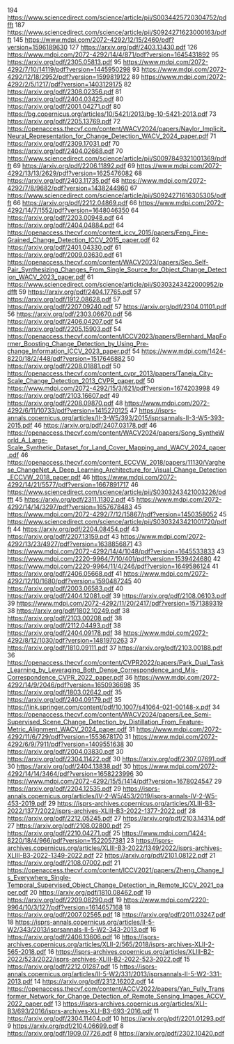 194 https://www.sciencedirect.com/science/article/pii/S0034425720304752/pdfft
187 https://www.sciencedirect.com/science/article/pii/S0924271623000163/pdfft
145 https://www.mdpi.com/2072-4292/12/15/2460/pdf?version=1596189630
127 https://arxiv.org/pdf/2403.13430.pdf
126 https://www.mdpi.com/2072-4292/14/4/871/pdf?version=1645431892
95 https://arxiv.org/pdf/2305.05813.pdf
95 https://www.mdpi.com/2072-4292/7/10/14119/pdf?version=1445950298
93 https://www.mdpi.com/2072-4292/12/18/2952/pdf?version=1599819122
89 https://www.mdpi.com/2072-4292/2/5/1217/pdf?version=1403129175
82 https://arxiv.org/pdf/2308.02356.pdf
81 https://arxiv.org/pdf/2404.03425.pdf
80 https://arxiv.org/pdf/2001.04271.pdf
80 https://bg.copernicus.org/articles/10/5421/2013/bg-10-5421-2013.pdf
73 https://arxiv.org/pdf/2205.13769.pdf
72 https://openaccess.thecvf.com/content/WACV2024/papers/Naylor_Implicit_Neural_Representation_for_Change_Detection_WACV_2024_paper.pdf
71 https://arxiv.org/pdf/2309.17031.pdf
70 https://arxiv.org/pdf/2404.02668.pdf
70 https://www.sciencedirect.com/science/article/pii/S0097849321001369/pdfft
69 https://arxiv.org/pdf/2206.11892.pdf
69 https://www.mdpi.com/2072-4292/13/13/2629/pdf?version=1625476082
68 https://arxiv.org/pdf/2403.11735.pdf
68 https://www.mdpi.com/2072-4292/7/8/9682/pdf?version=1438244960
67 https://www.sciencedirect.com/science/article/pii/S0924271616305305/pdfft
66 https://arxiv.org/pdf/2212.04869.pdf
66 https://www.mdpi.com/2072-4292/14/7/1552/pdf?version=1648046350
64 https://arxiv.org/pdf/2203.00948.pdf
64 https://arxiv.org/pdf/2404.04884.pdf
64 https://openaccess.thecvf.com/content_iccv_2015/papers/Feng_Fine-Grained_Change_Detection_ICCV_2015_paper.pdf
62 https://arxiv.org/pdf/2401.04330.pdf
61 https://arxiv.org/pdf/2009.03630.pdf
61 https://openaccess.thecvf.com/content/WACV2023/papers/Seo_Self-Pair_Synthesizing_Changes_From_Single_Source_for_Object_Change_Detection_WACV_2023_paper.pdf
61 https://www.sciencedirect.com/science/article/pii/S0303243422000952/pdfft
59 https://arxiv.org/pdf/2404.17765.pdf
57 https://arxiv.org/pdf/1912.08628.pdf
57 https://arxiv.org/pdf/2207.09240.pdf
57 https://arxiv.org/pdf/2304.01101.pdf
56 https://arxiv.org/pdf/2303.06670.pdf
56 https://arxiv.org/pdf/2406.04207.pdf
54 https://arxiv.org/pdf/2205.15903.pdf
54 https://openaccess.thecvf.com/content/ICCV2023/papers/Bernhard_MapFormer_Boosting_Change_Detection_by_Using_Pre-change_Information_ICCV_2023_paper.pdf
54 https://www.mdpi.com/1424-8220/18/2/448/pdf?version=1517646882
50 https://arxiv.org/pdf/2208.01881.pdf
50 https://openaccess.thecvf.com/content_cvpr_2013/papers/Taneja_City-Scale_Change_Detection_2013_CVPR_paper.pdf
50 https://www.mdpi.com/2072-4292/15/3/621/pdf?version=1674203998
49 https://arxiv.org/pdf/2103.16607.pdf
49 https://arxiv.org/pdf/2208.09870.pdf
48 https://www.mdpi.com/2072-4292/6/11/10733/pdf?version=1415270125
47 https://isprs-annals.copernicus.org/articles/II-3-W5/393/2015/isprsannals-II-3-W5-393-2015.pdf
46 https://arxiv.org/pdf/2407.03178.pdf
46 https://openaccess.thecvf.com/content/WACV2024/papers/Song_SyntheWorld_A_Large-Scale_Synthetic_Dataset_for_Land_Cover_Mapping_and_WACV_2024_paper.pdf
46 https://openaccess.thecvf.com/content_ECCVW_2018/papers/11130/Varghese_ChangeNet_A_Deep_Learning_Architecture_for_Visual_Change_Detection_ECCVW_2018_paper.pdf
46 https://www.mdpi.com/2072-4292/14/21/5577/pdf?version=1667891717
46 https://www.sciencedirect.com/science/article/pii/S0303243421003226/pdfft
45 https://arxiv.org/pdf/2311.11302.pdf
45 https://www.mdpi.com/2072-4292/14/14/3297/pdf?version=1657678483
45 https://www.mdpi.com/2072-4292/7/12/15867/pdf?version=1450358052
45 https://www.sciencedirect.com/science/article/pii/S0303243421001720/pdfft
44 https://arxiv.org/pdf/2204.08454.pdf
43 https://arxiv.org/pdf/2207.13159.pdf
43 https://www.mdpi.com/2072-4292/13/23/4927/pdf?version=1638856871
43 https://www.mdpi.com/2072-4292/14/4/1048/pdf?version=1645533833
43 https://www.mdpi.com/2220-9964/7/10/401/pdf?version=1539424680
42 https://www.mdpi.com/2220-9964/11/4/246/pdf?version=1649586124
41 https://arxiv.org/pdf/2406.05668.pdf
41 https://www.mdpi.com/2072-4292/12/10/1680/pdf?version=1590487245
40 https://arxiv.org/pdf/2003.06583.pdf
40 https://arxiv.org/pdf/2404.12081.pdf
39 https://arxiv.org/pdf/2108.06103.pdf
39 https://www.mdpi.com/2072-4292/11/20/2417/pdf?version=1571389319
38 https://arxiv.org/pdf/1802.10249.pdf
38 https://arxiv.org/pdf/2103.00208.pdf
38 https://arxiv.org/pdf/2112.04493.pdf
38 https://arxiv.org/pdf/2404.09178.pdf
38 https://www.mdpi.com/2072-4292/8/12/1030/pdf?version=1481970263
37 https://arxiv.org/pdf/1810.09111.pdf
37 https://arxiv.org/pdf/2103.00188.pdf
36 https://openaccess.thecvf.com/content/CVPR2022/papers/Park_Dual_Task_Learning_by_Leveraging_Both_Dense_Correspondence_and_Mis-Correspondence_CVPR_2022_paper.pdf
36 https://www.mdpi.com/2072-4292/14/9/2046/pdf?version=1650936698
35 https://arxiv.org/pdf/1803.02642.pdf
35 https://arxiv.org/pdf/2404.09179.pdf
35 https://link.springer.com/content/pdf/10.1007/s41064-021-00148-x.pdf
34 https://openaccess.thecvf.com/content/WACV2024/papers/Lee_Semi-Supervised_Scene_Change_Detection_by_Distillation_From_Feature-Metric_Alignment_WACV_2024_paper.pdf
31 https://www.mdpi.com/2072-4292/11/6/729/pdf?version=1553678170
31 https://www.mdpi.com/2072-4292/6/9/7911/pdf?version=1409551638
30 https://arxiv.org/pdf/2004.03830.pdf
30 https://arxiv.org/pdf/2304.11422.pdf
30 https://arxiv.org/pdf/2307.07691.pdf
30 https://arxiv.org/pdf/2404.13838.pdf
30 https://www.mdpi.com/2072-4292/14/14/3464/pdf?version=1658223996
30 https://www.mdpi.com/2072-4292/15/5/1414/pdf?version=1678024547
29 https://arxiv.org/pdf/2204.12535.pdf
29 https://isprs-annals.copernicus.org/articles/IV-2-W5/453/2019/isprs-annals-IV-2-W5-453-2019.pdf
29 https://isprs-archives.copernicus.org/articles/XLIII-B3-2022/1377/2022/isprs-archives-XLIII-B3-2022-1377-2022.pdf
28 https://arxiv.org/pdf/2212.05245.pdf
27 https://arxiv.org/pdf/2103.14314.pdf
27 https://arxiv.org/pdf/2108.02800.pdf
25 https://arxiv.org/pdf/2210.04271.pdf
25 https://www.mdpi.com/1424-8220/18/4/966/pdf?version=1522057381
23 https://isprs-archives.copernicus.org/articles/XLIII-B3-2022/1349/2022/isprs-archives-XLIII-B3-2022-1349-2022.pdf
22 https://arxiv.org/pdf/2101.08122.pdf
21 https://arxiv.org/pdf/2108.07002.pdf
21 https://openaccess.thecvf.com/content/ICCV2021/papers/Zheng_Change_Is_Everywhere_Single-Temporal_Supervised_Object_Change_Detection_in_Remote_ICCV_2021_paper.pdf
20 https://arxiv.org/pdf/1810.08462.pdf
19 https://arxiv.org/pdf/2209.08290.pdf
19 https://www.mdpi.com/2220-9964/10/3/127/pdf?version=1614657168
18 https://arxiv.org/pdf/2007.02565.pdf
18 https://arxiv.org/pdf/2011.03247.pdf
18 https://isprs-annals.copernicus.org/articles/II-5-W2/343/2013/isprsannals-II-5-W2-343-2013.pdf
16 https://arxiv.org/pdf/2406.13606.pdf
16 https://isprs-archives.copernicus.org/articles/XLII-2/565/2018/isprs-archives-XLII-2-565-2018.pdf
16 https://isprs-archives.copernicus.org/articles/XLIII-B2-2022/523/2022/isprs-archives-XLIII-B2-2022-523-2022.pdf
15 https://arxiv.org/pdf/2212.01287.pdf
15 https://isprs-annals.copernicus.org/articles/II-5-W2/331/2013/isprsannals-II-5-W2-331-2013.pdf
14 https://arxiv.org/pdf/2312.16202.pdf
14 https://openaccess.thecvf.com/content/ACCV2022/papers/Yan_Fully_Transformer_Network_for_Change_Detection_of_Remote_Sensing_Images_ACCV_2022_paper.pdf
13 https://isprs-archives.copernicus.org/articles/XLI-B3/693/2016/isprs-archives-XLI-B3-693-2016.pdf
11 https://arxiv.org/pdf/2304.11404.pdf
10 https://arxiv.org/pdf/2201.01293.pdf
9 https://arxiv.org/pdf/2104.06699.pdf
8 https://arxiv.org/pdf/1909.07726.pdf
8 https://arxiv.org/pdf/2302.10420.pdf
